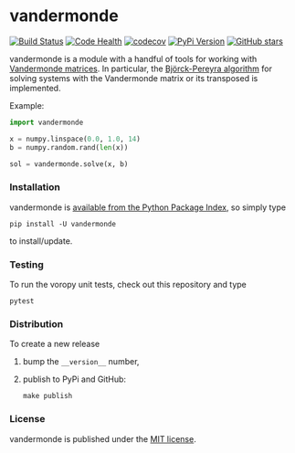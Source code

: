 # vandermonde

[![Build Status](https://travis-ci.org/nschloe/vandermonde.svg?branch=master)](https://travis-ci.org/nschloe/vandermonde)
[![Code Health](https://landscape.io/github/nschloe/vandermonde/master/landscape.png)](https://landscape.io/github/nschloe/vandermonde/master)
[![codecov](https://codecov.io/gh/nschloe/vandermonde/branch/master/graph/badge.svg)](https://codecov.io/gh/nschloe/vandermonde)
[![PyPi Version](https://img.shields.io/pypi/v/vandermonde.svg)](https://pypi.python.org/pypi/vandermonde)
[![GitHub stars](https://img.shields.io/github/stars/nschloe/vandermonde.svg?style=social&label=Star&maxAge=2592000)](https://github.com/nschloe/vandermonde)

vandermonde is a module with a handful of tools for working with [Vandermonde
matrices](https://en.wikipedia.org/wiki/Vandermonde_matrix).
In particular, the [Björck-Pereyra algorithm](https://doi.org/10.1090/S0025-5718-1970-0290541-1 ) 
for solving systems with the Vandermonde matrix or its transposed is
implemented.

Example:
```python
import vandermonde

x = numpy.linspace(0.0, 1.0, 14)
b = numpy.random.rand(len(x))

sol = vandermonde.solve(x, b)
```

### Installation

vandermonde is [available from the Python Package
Index](https://pypi.python.org/pypi/vandermonde/), so
simply type
```
pip install -U vandermonde
```
to install/update.

### Testing

To run the voropy unit tests, check out this repository and type
```
pytest
```

### Distribution

To create a new release

1. bump the `__version__` number,

2. publish to PyPi and GitHub:
    ```
    make publish
    ```

### License

vandermonde is published under the [MIT license](https://en.wikipedia.org/wiki/MIT_License).
